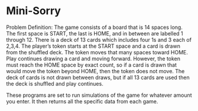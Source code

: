 # Mini-Sorry

Problem Definition: The game consists of a board that is 14 spaces long. The first space is START, the last is HOME, and in between are labelled 1 through 12. There is a deck of 13 cards which includes four 1s and 3 each of 2,3,4. The player’s token starts at the START space and a card is drawn from the shuffled deck. The token moves that many spaces toward HOME. Play continues drawing a card and moving forward. However, the token must reach the HOME space by exact count, so if a card is drawn that would move the token beyond HOME, then the token does not move. The deck of cards is not drawn between draws, but if all 13 cards are used then the deck is shuffled and play continues.

These programs are set to run simulations of the game for whatever amount you enter. It then returns all the specific data from each game. 
